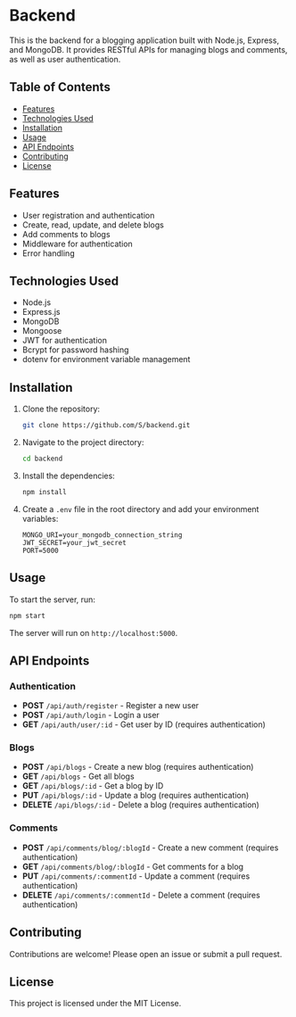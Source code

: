 # Backend

This is the backend for a blogging application built with Node.js, Express, and MongoDB. It provides RESTful APIs for managing blogs and comments, as well as user authentication.

## Table of Contents

- [Features](#features)
- [Technologies Used](#technologies-used)
- [Installation](#installation)
- [Usage](#usage)
- [API Endpoints](#api-endpoints)
- [Contributing](#contributing)
- [License](#license)

## Features

- User registration and authentication
- Create, read, update, and delete blogs
- Add comments to blogs
- Middleware for authentication
- Error handling

## Technologies Used

- Node.js
- Express.js
- MongoDB
- Mongoose
- JWT for authentication
- Bcrypt for password hashing
- dotenv for environment variable management

## Installation

1. Clone the repository:
   ```bash
   git clone https://github.com/S/backend.git
   ```

2. Navigate to the project directory:
   ```bash
   cd backend
   ```

3. Install the dependencies:
   ```bash
   npm install
   ```

4. Create a `.env` file in the root directory and add your environment variables:
   ```
   MONGO_URI=your_mongodb_connection_string
   JWT_SECRET=your_jwt_secret
   PORT=5000
   ```

## Usage

To start the server, run:
```bash
npm start
```

The server will run on `http://localhost:5000`.

## API Endpoints

### Authentication

- **POST** `/api/auth/register` - Register a new user
- **POST** `/api/auth/login` - Login a user
- **GET** `/api/auth/user/:id` - Get user by ID (requires authentication)

### Blogs

- **POST** `/api/blogs` - Create a new blog (requires authentication)
- **GET** `/api/blogs` - Get all blogs
- **GET** `/api/blogs/:id` - Get a blog by ID
- **PUT** `/api/blogs/:id` - Update a blog (requires authentication)
- **DELETE** `/api/blogs/:id` - Delete a blog (requires authentication)

### Comments

- **POST** `/api/comments/blog/:blogId` - Create a new comment (requires authentication)
- **GET** `/api/comments/blog/:blogId` - Get comments for a blog
- **PUT** `/api/comments/:commentId` - Update a comment (requires authentication)
- **DELETE** `/api/comments/:commentId` - Delete a comment (requires authentication)

## Contributing

Contributions are welcome! Please open an issue or submit a pull request.

## License

This project is licensed under the MIT License.
